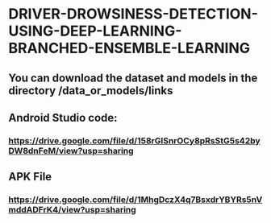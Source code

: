 # DRIVER-DROWSINESS-DETECTION-USING-DEEP-LEARNING-BRANCHED-ENSEMBLE-LEARNING

## You can download the dataset and models in the directory /data_or_models/links

## Android Studio code:
### https://drive.google.com/file/d/158rGlSnrOCy8pRsStG5s42byDW8dnFeM/view?usp=sharing

## APK File
### https://drive.google.com/file/d/1MhgDczX4q7BsxdrYBYRs5nVmddADFrK4/view?usp=sharing
